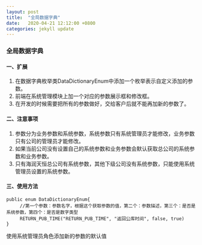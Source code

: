 ```yaml
---
layout: post
title:  "全局数据字典"
date:   2020-04-21 12:12:00 +0800
categories: jekyll update
---
```


### 全局数据字典

#### 一、扩展

1. 在数据字典枚举类DataDictionaryEnum中添加一个枚举表示自定义添加的参数。
2. 前端在系统管理模块上加一个对应的参数展示框和修改框。
3. 在开发的时候需要把所有的参数做好，交给客户后就不能再加新的参数了。

#### 二、注意事项

1. 参数分为业务参数和系统参数，系统参数只有系统管理员才能修改，业务参数只有公司的管理员才能修改。
2. 如果当前公司没有设置自己的系统参数和业务参数会默认获取总公司的系统参数和业务参数。
3. 只有海润天恒总公司有系统参数，其他下级公司没有系统参数，只能使用系统管理员设置的系统参数。

#### 三、使用方法

```
public enum DataDictionaryEnum{
	 //第一个参数：参数名字，根据这个获取参数的值，第二个：参数描述，第三个：是否是系统参数，第四个：是否是数字类型
	 RETURN_PUB_TIME("RETURN_PUB_TIME", "返回公库时间", false, true)
}
```

使用系统管理员角色添加新的参数的默认值